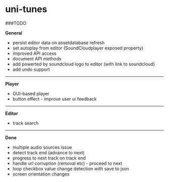uni-tunes
=========

###TODO

__General__

- persist editor data on assetdatabase refresh
- set autoplay from editor (SoundCloudplayer exposed property)
- improved API access
- document API methods
- add powerted by soundcloud logo to editor (with link to soundcloud)
- add undo support

---

__Player__

- GUI-based player
- button effect - improve user ui feedback

---

__Editor__

- track search

---
__Done__

- multiple audio sources issue
- detect track end (advance to next)
- progress to next track on track end
- handle url corruption (removal etc) - proceed to next
- loop checkbox value change detection with save to json
- screen orientation changes



